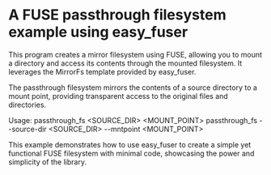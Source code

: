 # A FUSE passthrough filesystem example using easy_fuser

This program creates a mirror filesystem using FUSE, allowing you to mount
a directory and access its contents through the mounted filesystem. It leverages
the MirrorFs template provided by easy_fuser.

The passthrough filesystem mirrors the contents of a source directory to a mount point,
providing transparent access to the original files and directories.

Usage:
    passthrough_fs <SOURCE_DIR> <MOUNT_POINT>
    passthrough_fs --source-dir <SOURCE_DIR> --mntpoint <MOUNT_POINT>

This example demonstrates how to use easy_fuser to create a simple yet functional
FUSE filesystem with minimal code, showcasing the power and simplicity of the library.